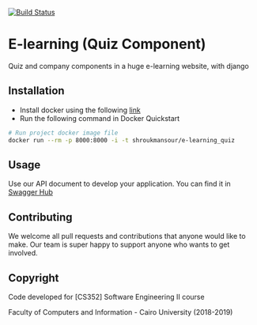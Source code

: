 [![Build Status](https://travis-ci.org/ShroukMansour/E-learning.svg?branch=master)](https://travis-ci.org/https://travis-ci.org/ShroukMansour/E-learning)
# E-learning (Quiz Component)
Quiz and company components in a huge e-learning website, with django

## Installation
- Install docker using the following [link](https://docs.docker.com/toolbox/) 
- Run the following command in Docker Quickstart
```bash
# Run project docker image file
docker run --rm -p 8000:8000 -i -t shroukmansour/e-learning_quiz
```

## Usage
Use our API document to develop your application. You can find it in [Swagger Hub](https://app.swaggerhub.com/apis/Nada-ibrahim/E-learning/v1#/) 

## Contributing

We welcome all pull requests and contributions that anyone would like to make. Our team is super happy to support anyone who wants to get involved.

## Copyright

Code developed for [CS352] Software Engineering II course 

Faculty of Computers and Information - Cairo University  (2018-2019)
